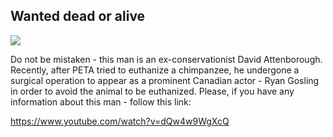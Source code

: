 Wanted dead or alive
---

![](https://i.kym-cdn.com/photos/images/original/001/894/364/25f.jpg)

Do not be mistaken - this man is an ex-conservationist David Attenborough.
Recently, after PETA tried to euthanize a chimpanzee, he undergone a surgical operation to appear as a prominent Canadian actor - Ryan Gosling in order to avoid the animal to be euthanized.
Please, if you have any information about this man - follow this link:

https://www.youtube.com/watch?v=dQw4w9WgXcQ
